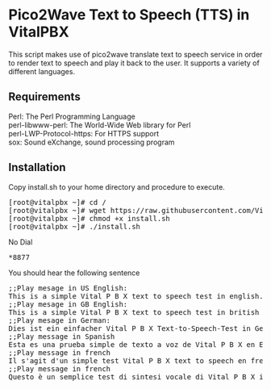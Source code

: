 Pico2Wave Text to Speech (TTS) in VitalPBX
=====

This script makes use of pico2wave translate text to speech service
in order to render text to speech and play it back to the user.
It supports a variety of different languages.

## Requirements<br>
Perl:                    The Perl Programming Language<br>
perl-libwww-perl:        The World-Wide Web library for Perl<br>
perl-LWP-Protocol-https: For HTTPS support<br>
sox:                     Sound eXchange, sound processing program<br>

## Installation<br>

Copy install.sh to your home directory and procedure to execute.
<pre>
[root@vitalpbx ~]# cd /
[root@vitalpbx ~]# wget https://raw.githubusercontent.com/VitalPBX/pico2wave/master/install.sh
[root@vitalpbx ~]# chmod +x install.sh
[root@vitalpbx ~]# ./install.sh
</pre>

No Dial
<pre>
*8877
</pre>

You should hear the following sentence
<pre>
;;Play mesage in US English:
This is a simple Vital P B X text to speech test in english.
;;Play mesage in GB English:
This is a simple Vital P B X text to speech test in british english.
;;Play mesage in German:
Dies ist ein einfacher Vital P B X Text-to-Speech-Test in German.
;;Play message in Spanish
Esta es una prueba simple de texto a voz de Vital P B X en Español.
;;Play message in french
Il s'agit d'un simple test Vital P B X text to speech en french.
;;Play message in french
Questo è un semplice test di sintesi vocale di Vital P B X in italiano.
</pre>
